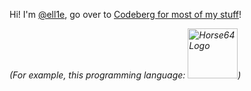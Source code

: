 Hi! I'm [@ell1e](https://codeberg.org/ell1e), go over to [Codeberg
for most of my stuff](https://codeberg.org/ell1e)!

*(For example, this programming language: [<img src="https://horse64.org/img/horse64logo.png"
alt="Horse64 Logo" width="80px"/>](https://codeberg.org/Horse64))*
